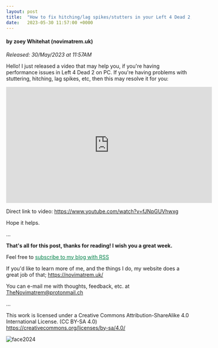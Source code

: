 ```yaml
---
layout: post
title:  "How to fix hitching/lag spikes/stutters in your Left 4 Dead 2, probably"
date:   2023-05-30 11:57:00 +0000
---
```

#### by zoey Whitehat (novimatrem.uk)
*Released: 30/May/2023 at 11:57AM*

Hello!
I just released a video that may help you, if you're having performance issues in Left 4 Dead 2 on PC.
If you're having problems with stuttering, hitching, lag spikes, etc, then this may resolve it for you:

<iframe allowfullscreen="0" width="560" height="315" src="https://www.youtube.com/embed/fJNpGUVhwxg?fs=0" title="YouTube video player" frameborder="0" allow="accelerometer; autoplay; clipboard-write; encrypted-media; gyroscope; picture-in-picture" donotallowfullscreen></iframe>

Direct link to video: <a href="https://www.youtube.com/watch?v=fJNpGUVhwxg" target="_blank" style="color: #008148">https://www.youtube.com/watch?v=fJNpGUVhwxg</a>

Hope it helps.

...

**That's all for this post, thanks for reading! I wish you a great week.**

Feel free to <a href="https://novimatrem.gitlab.io/blog/feed.xml" style="color: #008148" target="_blank">subscribe to my blog with RSS</a>

If you'd like to learn more of me, and the things I do, my website does a great job of that; <a href="https://novimatrem.uk/" style="color: #008148" target="_blank">https://novimatrem.uk/</a>

You can e-mail me with thoughts, feedback, etc. at [TheNovimatrem@protonmail.ch](mailto:TheNovimatrem@protonmail.ch)

...

This work is licensed under a Creative Commons Attribution-ShareAlike 4.0 International License. (CC BY-SA 4.0)
<a href="https://creativecommons.org/licenses/by-sa/4.0/" style="color: #008148" target="_blank">https://creativecommons.org/licenses/by-sa/4.0/</a>

![face2024](https://gitlab.com/Novimatrem/blog/-/raw/master/face2024.png)
